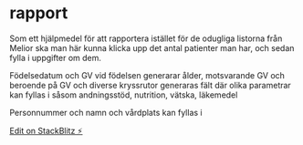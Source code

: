 # rapport

Som ett hjälpmedel för att rapportera istället för de odugliga listorna från Melior ska man här kunna klicka upp det antal patienter man har, och sedan fylla i uppgifter om dem.

Födelsedatum och GV vid födelsen generarar ålder, motsvarande GV och beroende på GV och diverse kryssrutor generaras fält där olika parametrar kan fyllas i såsom andningsstöd, nutrition, vätska, läkemedel

Personnummer och namn och vårdplats kan fyllas i

[Edit on StackBlitz ⚡️](https://stackblitz.com/edit/rapport)
